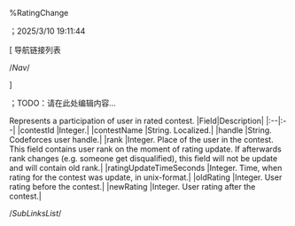 ﻿
%RatingChange

；2025/3/10 19:11:44


[ 导航链接列表

/*Nav*/

]

；TODO：请在此处编辑内容...




[](@RatingChange)

Represents a participation of user in rated contest.
|Field|Description|
|:--|:--|
|contestId |Integer.|
|contestName |String. Localized.|
|handle |String. Codeforces user handle.|
|rank |Integer. Place of the user in the contest. This field contains user rank on the moment of rating update. If afterwards rank changes (e.g. someone get disqualified), this field will not be update and will contain old rank.|
|ratingUpdateTimeSeconds |Integer. Time, when rating for the contest was update, in unix-format.|
|oldRating |Integer. User rating before the contest.|
|newRating |Integer. User rating after the contest.|






/*SubLinksList*/



